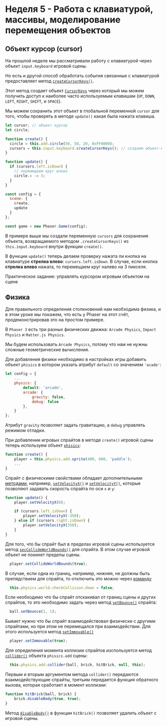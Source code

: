# Неделя 5 - Работа с клавиатурой, массивы, моделирование перемещения объектов

<!-- Изучение основ работы с массивами в `JavaScript`, моделирование перемещения объектов в `JavaScript`, классическая аркадная игра "Pong"

1. Массивы
2. Вввод с клавиатуры
3. Движение
4. Коллизии и отскок
5. Управление скоростью -->

## Объект курсор (cursor)

На прошлой неделе мы рассматривали работу с клавиатурой через объект `input.keyboard` игровой сцены.

Но есть и другой способ обработать события связанные с клавиатурой предоставляет метод [`createCursorKeys()`](https://photonstorm.github.io/phaser3-docs/Phaser.Input.Keyboard.KeyboardPlugin.html#createCursorKeys__anchor).

Этот метод создает объект [`CursorKeys`](https://photonstorm.github.io/phaser3-docs/Phaser.Types.Input.Keyboard.html#.CursorKeys) через который мы можем получить доступ к наиболее часто используемым клавишам (`UP`, `DOWN`, `LEFT`, `RIGHT`, `SHIFT`, и `SPACE`).

Мы можем сохранить этот объект в глобальной переменной `cursor` для того, чтобы проверять в методе `update()` какая была нажата клавиша.

```JavaScript
let cursor; // объект курсор
let circle;

function create() {
  circle = this.add.circle(50, 50, 20, 0xFF0000);
  cursors = this.input.keyboard.createCursorKeys(); // создаем объект-курсор
}

function update() {
  if (cursors.left.isDown) {
    // перемещаем круг влево
    circle.x -= 3;
  }
}

const config = {
  scene: {
    create,
    update
  }
};

const game = new Phaser.Game(config);
```

В примере выше мы создали переменную `cursors` для сохранения объекта, возвращаемого методом `.createCursorKeys()` из `this.input.keyboard` внутри функции `create()`.

В функции `update()` теперь делаем проверку нажата ли кнопка на клавиатуре **стрелка влево**: `cursors.left.isDown`.
В случае, если кнопка **стрелка влево** нажата, то перемещаем круг налево на 3 пикселя.

Практическое задание: управлять курсором игровым объектом на сцене

## Физика

Для правильного определения столкновений нам необходима физика, и в этом уроке мы покажем, что есть у Phaser на этот счёт, продемонстрировав это на простом примере.

В `Phaser 3` есть три разных физических движка: `Arcade Physics`, `Impact Physics` и `Matter.js Physics`.

Мы будем использовать `Arcade Physics`, потому что нам не нужны сложные геометрические вычисления.

Для добавления физики необходимо в настройках игры добавить объект `phisics` в котором указать атрибут `default` со значением `'acade'`:

```JavaScript
let config = {
    ...
    physics: {
        default: 'arcade',
        arcade: {
            gravity: false,
            debug: false
        },
    }
};
```

Атрибут `gravity` позволяет задать гравитацию, а `debug` управлять режимом отладки.

При добавлении игровых спрайтов в методе `create()` игровой сцены теперь используем объект [`phisics`](https://photonstorm.github.io/phaser3-docs/Phaser.Physics.Arcade.Factory.html):

```JavaScript
function create() {
    player = this.physics.add.sprite(400, 600, 'paddle');
    ...
}
```

Спрайт с физическими свойствами обладает дополнительными [методами](https://photonstorm.github.io/phaser3-docs/Phaser.Physics.Arcade.Sprite.html), например, [`setVelocityX()`](https://photonstorm.github.io/phaser3-docs/Phaser.Physics.Arcade.Sprite.html#setVelocityX__anchor) и [`setVelocityY()`](https://photonstorm.github.io/phaser3-docs/Phaser.Physics.Arcade.Sprite.html#setVelocityY__anchor), которые позволяют задавать скорость спрайта по оси `x` и `y`:

```JavaScript
function update() {
    player.setVelocityX(0);

    if (cursors.left.isDown) {
        player.setVelocityX(-350);
    } else if (cursors.right.isDown) {
        player.setVelocityX(350);
    }
}
```

Для того, что бы спрайт был в пределах игровой сцены используется метод [`secCollideWorldBounds()`](https://photonstorm.github.io/phaser3-docs/Phaser.Physics.Arcade.Sprite.html#setCollideWorldBounds__anchor) для спрайта. В этом случае игровой объект не покинет пределы сцены.

```JavaScript
  player.setCollideWorldBounds(true);
```

В случае, если одна из границ, например, нижняя, не должны быть препядствием для спрайта, то отключить это можно через [команду](https://photonstorm.github.io/phaser3-docs/Phaser.Types.Physics.Arcade.html#.CheckCollisionObject)

```JavaScript
  this.physics.world.checkCollision.down = false;
```

Если необходимо что бы спрайт отскакивал от границ сцены и других спрайтов, то это необходимо задать через метод [`setBounce()`](https://photonstorm.github.io/phaser3-docs/Phaser.Physics.Arcade.Sprite.html#setBounce__anchor) спрайта:

```JavaScript
  ball.setBounce(1, 1);
```

Бывает нужно что бы спрайт взаимодействовал физически с другими спрайтами, но при этом не перемещался при взаимодействии.
Для этого используется метод [`setImmovable()`](https://photonstorm.github.io/phaser3-docs/Phaser.Physics.Arcade.Sprite.html#setImmovable__anchor)

```JavaScript
  player.setImmovable(true);
```

Для определения момента коллизии спрайтов изспользуется метод [`collider()`](https://photonstorm.github.io/phaser3-docs/Phaser.Physics.Arcade.Factory.html#collider__anchor) объекта `phisics.add` сцены:

```JavaScript
  this.physics.add.collider(ball, brick, hitBrick, null, this);
```

Первым и вторым аргументом метода `collider()` передаются взаимодействующие спрайты, третьим передается функция обратного вызова, которая сработает в момент коллизии:

```JavaScript
function hitBrick(ball, brick) {
    brick.disableBody(true, true);
}
```

Метод [`disableBody()`](https://photonstorm.github.io/phaser3-docs/Phaser.Physics.Arcade.Sprite.html#disableBody__anchor) в функции `hitBrick()` позволяет удалить объект с игровой сцены.

<!-- Пример: <http://www.codeskulptor.org/#user4-PgyXog4HlK-57.py>

Tutorial: <https://stackabuse.com/introduction-to-phaser-3-building-breakout/> -->
